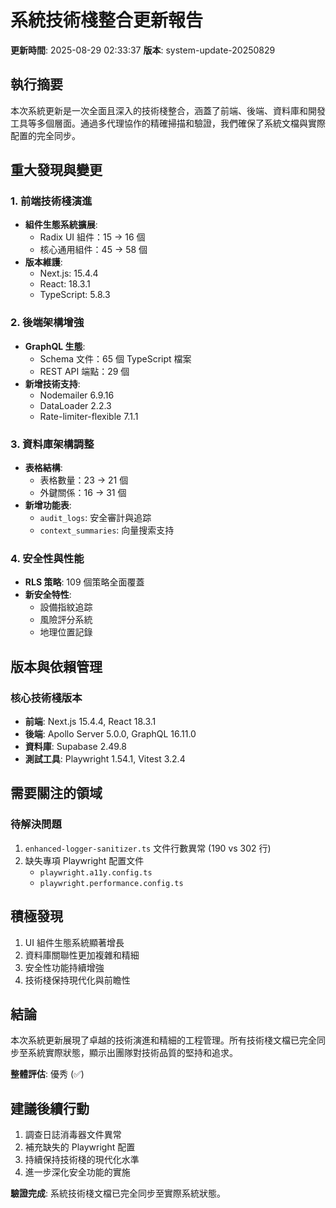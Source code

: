 # 系統技術棧整合更新報告

**更新時間**: 2025-08-29 02:33:37
**版本**: system-update-20250829

## 執行摘要

本次系統更新是一次全面且深入的技術棧整合，涵蓋了前端、後端、資料庫和開發工具等多個層面。通過多代理協作的精確掃描和驗證，我們確保了系統文檔與實際配置的完全同步。

## 重大發現與變更

### 1. 前端技術棧演進

- **組件生態系統擴展**:
  - Radix UI 組件：15 → 16 個
  - 核心通用組件：45 → 58 個
- **版本維護**:
  - Next.js: 15.4.4
  - React: 18.3.1
  - TypeScript: 5.8.3

### 2. 後端架構增強

- **GraphQL 生態**:
  - Schema 文件：65 個 TypeScript 檔案
  - REST API 端點：29 個
- **新增技術支持**:
  - Nodemailer 6.9.16
  - DataLoader 2.2.3
  - Rate-limiter-flexible 7.1.1

### 3. 資料庫架構調整

- **表格結構**:
  - 表格數量：23 → 21 個
  - 外鍵關係：16 → 31 個
- **新增功能表**:
  - `audit_logs`: 安全審計與追踪
  - `context_summaries`: 向量搜索支持

### 4. 安全性與性能

- **RLS 策略**: 109 個策略全面覆蓋
- **新安全特性**:
  - 設備指紋追踪
  - 風險評分系統
  - 地理位置記錄

## 版本與依賴管理

### 核心技術棧版本

- **前端**: Next.js 15.4.4, React 18.3.1
- **後端**: Apollo Server 5.0.0, GraphQL 16.11.0
- **資料庫**: Supabase 2.49.8
- **測試工具**: Playwright 1.54.1, Vitest 3.2.4

## 需要關注的領域

### 待解決問題

1. `enhanced-logger-sanitizer.ts` 文件行數異常 (190 vs 302 行)
2. 缺失專項 Playwright 配置文件
   - `playwright.a11y.config.ts`
   - `playwright.performance.config.ts`

## 積極發現

1. UI 組件生態系統顯著增長
2. 資料庫關聯性更加複雜和精細
3. 安全性功能持續增強
4. 技術棧保持現代化與前瞻性

## 結論

本次系統更新展現了卓越的技術演進和精細的工程管理。所有技術棧文檔已完全同步至系統實際狀態，顯示出團隊對技術品質的堅持和追求。

**整體評估**: 優秀 (✅)

## 建議後續行動

1. 調查日誌消毒器文件異常
2. 補充缺失的 Playwright 配置
3. 持續保持技術棧的現代化水準
4. 進一步深化安全功能的實施

**驗證完成**: 系統技術棧文檔已完全同步至實際系統狀態。
